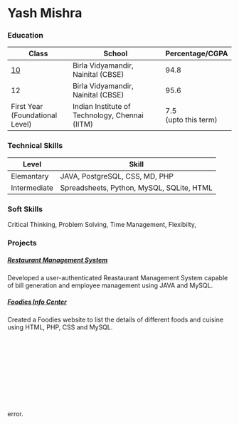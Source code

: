 # Yash Mishra
### Education

| Class 	| School 		| Percentage/CGPA 	|
|---	|---	|---	|
| [10](/ihtml/1.html) 	| Birla Vidyamandir, Nainital (CBSE) 	 	| 94.8 	| 
| 12 	| Birla Vidyamandir, Nainital (CBSE) 	 	| 95.6 	| 
| First Year<br>(Foundational Level) 	| Indian Institute of Technology, Chennai (IITM) 	| 7.5<br>(upto this term) 	|

### Technical Skills

| Level         | Skill |
|---------------|-------|
| Elemantary    |JAVA, PostgreSQL, CSS, MD, PHP  |
| Intermediate  |Spreadsheets, Python, MySQL, SQLite, HTML |


### Soft Skills
Critical Thinking, Problem Solving, Time Management, Flexibilty,

### Projects

##### [Restaurant Management System]()
Developed a user-authenticated Reastaurant Management System capable of bill generation and employee management using JAVA and MySQL.
##### [Foodies Info Center]()
Created a Foodies website to list the details of different foods and cuisine
using HTML, PHP, CSS and MySQL.



<object data="/pdfs/10 marksheet EDITED-converted.pdf" type="application/pdf" width="700px" height="700px">
    <embed src="/pdfs/10 marksheet EDITED-converted.pdf">
        <p>error.</p>
    </embed>
</object>
